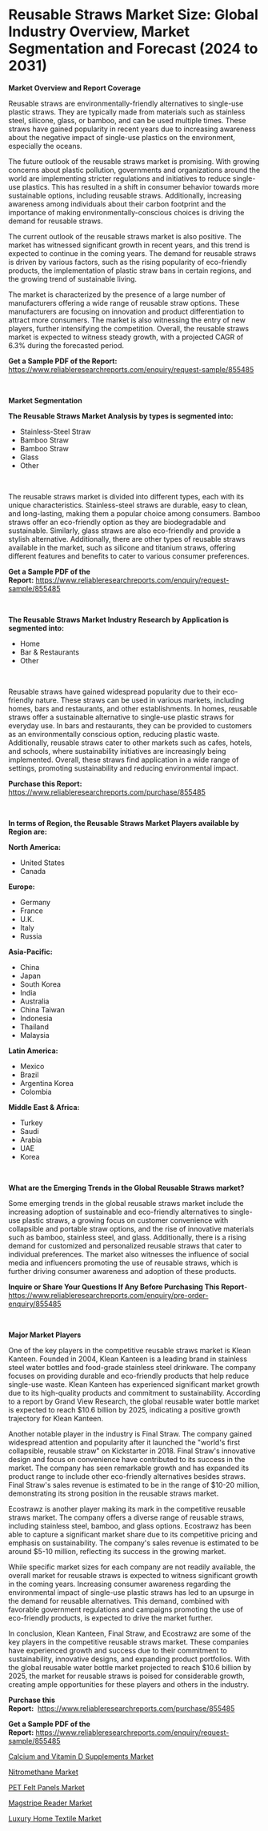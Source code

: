 <p><h1>Reusable Straws Market Size: Global Industry Overview, Market Segmentation and Forecast (2024 to 2031)</h1></p><p><strong>Market Overview and Report Coverage</strong></p>
<p><p>Reusable straws are environmentally-friendly alternatives to single-use plastic straws. They are typically made from materials such as stainless steel, silicone, glass, or bamboo, and can be used multiple times. These straws have gained popularity in recent years due to increasing awareness about the negative impact of single-use plastics on the environment, especially the oceans.</p><p>The future outlook of the reusable straws market is promising. With growing concerns about plastic pollution, governments and organizations around the world are implementing stricter regulations and initiatives to reduce single-use plastics. This has resulted in a shift in consumer behavior towards more sustainable options, including reusable straws. Additionally, increasing awareness among individuals about their carbon footprint and the importance of making environmentally-conscious choices is driving the demand for reusable straws.</p><p>The current outlook of the reusable straws market is also positive. The market has witnessed significant growth in recent years, and this trend is expected to continue in the coming years. The demand for reusable straws is driven by various factors, such as the rising popularity of eco-friendly products, the implementation of plastic straw bans in certain regions, and the growing trend of sustainable living.</p><p>The market is characterized by the presence of a large number of manufacturers offering a wide range of reusable straw options. These manufacturers are focusing on innovation and product differentiation to attract more consumers. The market is also witnessing the entry of new players, further intensifying the competition. Overall, the reusable straws market is expected to witness steady growth, with a projected CAGR of 6.3% during the forecasted period.</p></p>
<p><strong>Get a Sample PDF of the Report:</strong> <a href="https://www.reliableresearchreports.com/enquiry/request-sample/855485">https://www.reliableresearchreports.com/enquiry/request-sample/855485</a></p>
<p>&nbsp;</p>
<p><strong>Market Segmentation</strong></p>
<p><strong>The Reusable Straws Market Analysis by types is segmented into:</strong></p>
<p><ul><li>Stainless-Steel Straw</li><li>Bamboo Straw</li><li>Bamboo Straw</li><li>Glass</li><li>Other</li></ul></p>
<p>&nbsp;</p>
<p><p>The reusable straws market is divided into different types, each with its unique characteristics. Stainless-steel straws are durable, easy to clean, and long-lasting, making them a popular choice among consumers. Bamboo straws offer an eco-friendly option as they are biodegradable and sustainable. Similarly, glass straws are also eco-friendly and provide a stylish alternative. Additionally, there are other types of reusable straws available in the market, such as silicone and titanium straws, offering different features and benefits to cater to various consumer preferences.</p></p>
<p><strong>Get a Sample PDF of the Report:</strong>&nbsp;<a href="https://www.reliableresearchreports.com/enquiry/request-sample/855485">https://www.reliableresearchreports.com/enquiry/request-sample/855485</a></p>
<p>&nbsp;</p>
<p><strong>The Reusable Straws Market Industry Research by Application is segmented into:</strong></p>
<p><ul><li>Home</li><li>Bar & Restaurants</li><li>Other</li></ul></p>
<p>&nbsp;</p>
<p><p>Reusable straws have gained widespread popularity due to their eco-friendly nature. These straws can be used in various markets, including homes, bars and restaurants, and other establishments. In homes, reusable straws offer a sustainable alternative to single-use plastic straws for everyday use. In bars and restaurants, they can be provided to customers as an environmentally conscious option, reducing plastic waste. Additionally, reusable straws cater to other markets such as cafes, hotels, and schools, where sustainability initiatives are increasingly being implemented. Overall, these straws find application in a wide range of settings, promoting sustainability and reducing environmental impact.</p></p>
<p><strong>Purchase this Report:</strong>&nbsp; <a href="https://www.reliableresearchreports.com/purchase/855485">https://www.reliableresearchreports.com/purchase/855485</a></p>
<p>&nbsp;</p>
<p><strong>In terms of Region, the Reusable Straws Market Players available by Region are:</strong></p>
<p>
    <p> <strong> North America: </strong>
        <ul>
            <li>United States</li>
            <li>Canada</li>
        </ul>
        </p> 
    <p> <strong> Europe: </strong>
        <ul>
            <li>Germany</li>
            <li>France</li>
            <li>U.K.</li>
            <li>Italy</li>
            <li>Russia</li>
        </ul>
        </p> 
    <p> <strong> Asia-Pacific: </strong>
        <ul>
            <li>China</li>
            <li>Japan</li>
            <li>South Korea</li>
            <li>India</li>
            <li>Australia</li>
            <li>China Taiwan</li>
            <li>Indonesia</li>
            <li>Thailand</li>
            <li>Malaysia</li>
        </ul>
        </p> 
    <p> <strong> Latin America: </strong>
        <ul>
            <li>Mexico</li>
            <li>Brazil</li>
            <li>Argentina Korea</li>
            <li>Colombia</li>
        </ul>
        </p> 
    <p> <strong> Middle East & Africa: </strong>
        <ul>
            <li>Turkey</li>
            <li>Saudi</li>
            <li>Arabia</li>
            <li>UAE</li>
            <li>Korea</li>
        </ul>
    </p>
    </p>
<p>&nbsp;</p>
<p><strong>What are the Emerging Trends in the Global Reusable Straws market?</strong></p>
<p><p>Some emerging trends in the global reusable straws market include the increasing adoption of sustainable and eco-friendly alternatives to single-use plastic straws, a growing focus on customer convenience with collapsible and portable straw options, and the rise of innovative materials such as bamboo, stainless steel, and glass. Additionally, there is a rising demand for customized and personalized reusable straws that cater to individual preferences. The market also witnesses the influence of social media and influencers promoting the use of reusable straws, which is further driving consumer awareness and adoption of these products.</p></p>
<p><strong>Inquire or Share Your Questions If Any Before Purchasing This Report</strong>- <a href="https://www.reliableresearchreports.com/enquiry/pre-order-enquiry/855485">https://www.reliableresearchreports.com/enquiry/pre-order-enquiry/855485</a></p>
<p>&nbsp;</p>
<p><strong>Major Market Players</strong></p>
<p><p>One of the key players in the competitive reusable straws market is Klean Kanteen. Founded in 2004, Klean Kanteen is a leading brand in stainless steel water bottles and food-grade stainless steel drinkware. The company focuses on providing durable and eco-friendly products that help reduce single-use waste. Klean Kanteen has experienced significant market growth due to its high-quality products and commitment to sustainability. According to a report by Grand View Research, the global reusable water bottle market is expected to reach $10.6 billion by 2025, indicating a positive growth trajectory for Klean Kanteen.</p><p>Another notable player in the industry is Final Straw. The company gained widespread attention and popularity after it launched the "world's first collapsible, reusable straw" on Kickstarter in 2018. Final Straw's innovative design and focus on convenience have contributed to its success in the market. The company has seen remarkable growth and has expanded its product range to include other eco-friendly alternatives besides straws. Final Straw's sales revenue is estimated to be in the range of $10-20 million, demonstrating its strong position in the reusable straws market.</p><p>Ecostrawz is another player making its mark in the competitive reusable straws market. The company offers a diverse range of reusable straws, including stainless steel, bamboo, and glass options. Ecostrawz has been able to capture a significant market share due to its competitive pricing and emphasis on sustainability. The company's sales revenue is estimated to be around $5-10 million, reflecting its success in the growing market.</p><p>While specific market sizes for each company are not readily available, the overall market for reusable straws is expected to witness significant growth in the coming years. Increasing consumer awareness regarding the environmental impact of single-use plastic straws has led to an upsurge in the demand for reusable alternatives. This demand, combined with favorable government regulations and campaigns promoting the use of eco-friendly products, is expected to drive the market further.</p><p>In conclusion, Klean Kanteen, Final Straw, and Ecostrawz are some of the key players in the competitive reusable straws market. These companies have experienced growth and success due to their commitment to sustainability, innovative designs, and expanding product portfolios. With the global reusable water bottle market projected to reach $10.6 billion by 2025, the market for reusable straws is poised for considerable growth, creating ample opportunities for these players and others in the industry.</p></p>
<p><strong>Purchase this Report:</strong>&nbsp;&nbsp;<a href="https://www.reliableresearchreports.com/purchase/855485">https://www.reliableresearchreports.com/purchase/855485</a></p>
<p></p>
<p><strong>Get a Sample PDF of the Report:</strong>&nbsp;<a href="https://www.reliableresearchreports.com/enquiry/request-sample/855485">https://www.reliableresearchreports.com/enquiry/request-sample/855485</a></p>
<p><p><a href="https://github.com/sougarounis/Market-Research-Report-List-1/blob/main/calcium-and-vitamin-d-supplements-market.md">Calcium and Vitamin D Supplements Market</a></p><p><a href="https://www.linkedin.com/pulse/nitromethane-market-research-report-provides-thorough-industry-ujevc/">Nitromethane Market</a></p><p><a href="https://www.linkedin.com/pulse/pet-felt-panels-market-size-2023-2030-global-industrial-ztu2c/">PET Felt Panels Market</a></p><p><a href="https://github.com/laholand/Market-Research-Report-List-1/blob/main/magstripe-reader-market.md">Magstripe Reader Market</a></p><p><a href="https://github.com/angelajermaine/Market-Research-Report-List-1/blob/main/luxury-home-textile-market.md">Luxury Home Textile Market</a></p></p>